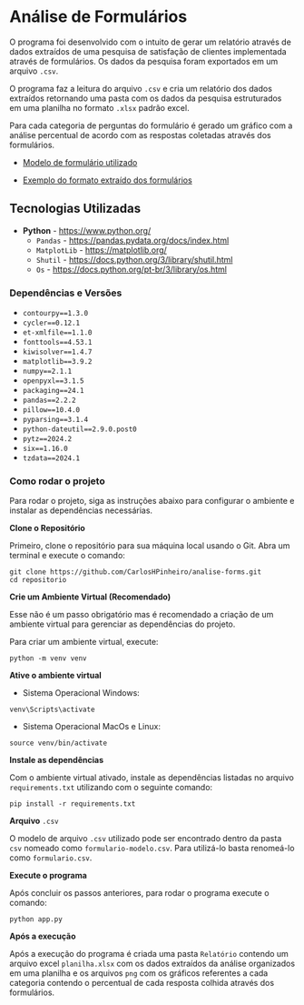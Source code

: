 # Análise de Formulários

O programa foi desenvolvido com o intuito de gerar um relatório através de dados extraídos de uma pesquisa de satisfação de clientes implementada através de formulários. Os dados da pesquisa foram exportados em um arquivo `.csv`.

O programa faz a leitura do arquivo `.csv` e cria um relatório dos dados extraídos retornando uma pasta com os dados da pesquisa estruturados em uma planilha no formato `.xlsx` padrão excel.

Para cada categoria de perguntas do formulário é gerado um gráfico com a análise percentual de acordo com as respostas coletadas através dos formulários.

-   [Modelo de formulário utilizado](https://dfsdf.com.br)

-   [Exemplo do formato extraído dos formulários](dfsdfsdfs)

## Tecnologias Utilizadas

-   **Python** - https://www.python.org/
    -   `Pandas` - https://pandas.pydata.org/docs/index.html
    -   `MatplotLib` - https://matplotlib.org/
    -   `Shutil` - https://docs.python.org/3/library/shutil.html
    -   `Os` - https://docs.python.org/pt-br/3/library/os.html

### Dependências e Versões

-   `contourpy==1.3.0`
-   `cycler==0.12.1`
-   `et-xmlfile==1.1.0`
-   `fonttools==4.53.1`
-   `kiwisolver==1.4.7`
-   `matplotlib==3.9.2`
-   `numpy==2.1.1`
-   `openpyxl==3.1.5`
-   `packaging==24.1`
-   `pandas==2.2.2`
-   `pillow==10.4.0`
-   `pyparsing==3.1.4`
-   `python-dateutil==2.9.0.post0`
-   `pytz==2024.2`
-   `six==1.16.0`
-   `tzdata==2024.1`

### Como rodar o projeto

Para rodar o projeto, siga as instruções abaixo para configurar o ambiente e instalar as dependências necessárias.

**Clone o Repositório**

Primeiro, clone o repositório para sua máquina local usando o Git. Abra um terminal e execute o comando:

```
git clone https://github.com/CarlosHPinheiro/analise-forms.git
cd repositorio
```

**Crie um Ambiente Virtual (Recomendado)**

Esse não é um passo obrigatório mas é recomendado a criação de um ambiente virtual para gerenciar as dependências do projeto.

Para criar um ambiente virtual, execute:

```
python -m venv venv
```

**Ative o ambiente virtual**

-   Sistema Operacional Windows:

```
venv\Scripts\activate
```

-   Sistema Operacional MacOs e Linux:

```
source venv/bin/activate
```

**Instale as dependências**

Com o ambiente virtual ativado, instale as dependências listadas no arquivo `requirements.txt` utilizando com o seguinte comando:

```
pip install -r requirements.txt
```

**Arquivo** `.csv`

O modelo de arquivo `.csv` utilizado pode ser encontrado dentro da pasta `csv` nomeado como `formulario-modelo.csv`. Para utilizá-lo basta renomeá-lo como `formulario.csv`.

**Execute o programa**

Após concluir os passos anteriores, para rodar o programa execute o comando:

```
python app.py
```

**Após a execução**

Após a execução do programa é criada uma pasta `Relatório` contendo um arquivo excel `planilha.xlsx` com os dados extraídos da análise organizados em uma planilha e os arquivos `png` com os gráficos referentes a cada categoria contendo o percentual de cada resposta colhida através dos formulários.
